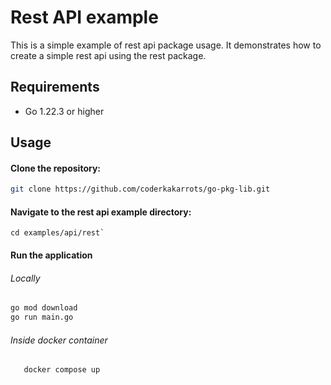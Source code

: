 # Rest API example

This is a simple example of rest api package usage. It demonstrates how to create a simple rest api using the rest package.

## Requirements

- Go 1.22.3 or higher

## Usage

#### Clone the repository:

```bash
git clone https://github.com/coderkakarrots/go-pkg-lib.git
```

#### Navigate to the rest api example directory:

```base
cd examples/api/rest`
```

#### Run the application

###### Locally

```bash
go mod download
go run main.go
```

###### Inside docker container

```bash
   docker compose up
```
